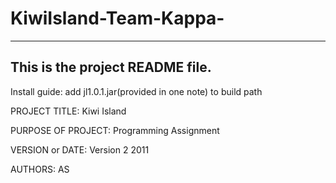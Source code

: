 # KiwiIsland-Team-Kappa-

------------------------------------------------------------------------
This is the project README file.
-----------------------------------------------------------------------
Install guide: add jl1.0.1.jar(provided in one note) to build path

PROJECT TITLE: Kiwi Island

PURPOSE OF PROJECT: Programming Assignment

VERSION or DATE: Version 2 2011

AUTHORS: AS

